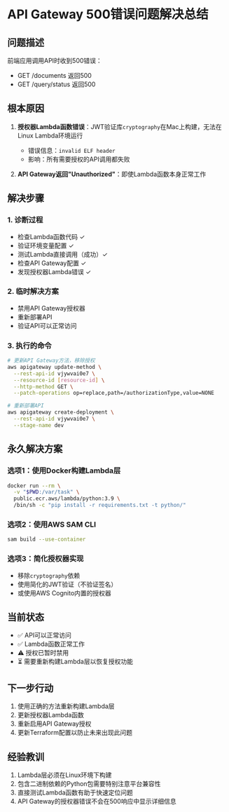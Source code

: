 # API Gateway 500错误问题解决总结

## 问题描述
前端应用调用API时收到500错误：
- GET /documents 返回500
- GET /query/status 返回500

## 根本原因
1. **授权器Lambda函数错误**：JWT验证库`cryptography`在Mac上构建，无法在Linux Lambda环境运行
   - 错误信息：`invalid ELF header`
   - 影响：所有需要授权的API调用都失败

2. **API Gateway返回"Unauthorized"**：即使Lambda函数本身正常工作

## 解决步骤

### 1. 诊断过程
- 检查Lambda函数代码 ✓
- 验证环境变量配置 ✓
- 测试Lambda直接调用（成功）✓
- 检查API Gateway配置 ✓
- 发现授权器Lambda错误 ✓

### 2. 临时解决方案
- 禁用API Gateway授权器
- 重新部署API
- 验证API可以正常访问

### 3. 执行的命令
```bash
# 更新API Gateway方法，移除授权
aws apigateway update-method \
  --rest-api-id vjywvai0e7 \
  --resource-id [resource-id] \
  --http-method GET \
  --patch-operations op=replace,path=/authorizationType,value=NONE

# 重新部署API
aws apigateway create-deployment \
  --rest-api-id vjywvai0e7 \
  --stage-name dev
```

## 永久解决方案

### 选项1：使用Docker构建Lambda层
```bash
docker run --rm \
  -v "$PWD:/var/task" \
  public.ecr.aws/lambda/python:3.9 \
  /bin/sh -c "pip install -r requirements.txt -t python/"
```

### 选项2：使用AWS SAM CLI
```bash
sam build --use-container
```

### 选项3：简化授权器实现
- 移除`cryptography`依赖
- 使用简化的JWT验证（不验证签名）
- 或使用AWS Cognito内置的授权器

## 当前状态
- ✅ API可以正常访问
- ✅ Lambda函数正常工作
- ⚠️ 授权已暂时禁用
- ⏳ 需要重新构建Lambda层以恢复授权功能

## 下一步行动
1. 使用正确的方法重新构建Lambda层
2. 更新授权器Lambda函数
3. 重新启用API Gateway授权
4. 更新Terraform配置以防止未来出现此问题

## 经验教训
1. Lambda层必须在Linux环境下构建
2. 包含二进制依赖的Python包需要特别注意平台兼容性
3. 直接测试Lambda函数有助于快速定位问题
4. API Gateway的授权器错误不会在500响应中显示详细信息